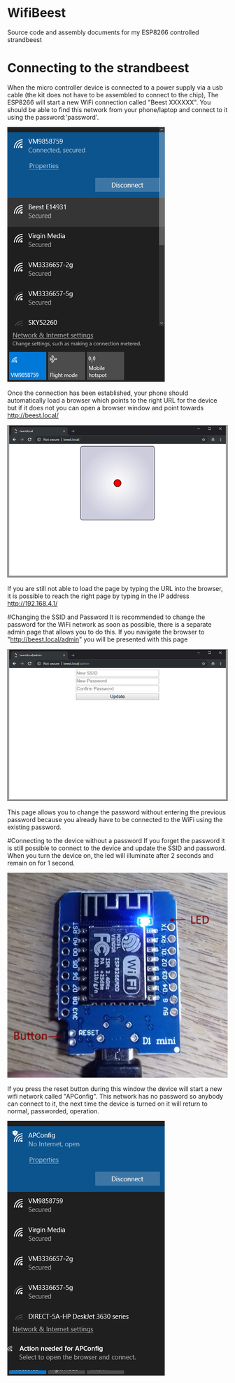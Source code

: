 # WifiBeest
Source code and assembly documents for my ESP8266 controlled strandbeest

# Connecting to the strandbeest
When the micro controller device is connected to a power supply via a usb cable (the kit does not have to be assembled to connect to the chip),
The ESP8266 will start a new WiFi connection called "Beest XXXXXX". You should be able to find this network from your phone/laptop and connect to it using the password:'password'.

![alt text](https://github.com/msraynsford/WifiBeest/blob/master/WifiNetworks.png "Wifi List")

Once the connection has been established, your phone should automatically load a browser which points to the right URL for the device but if it does not you can open a browser window and point towards http://beest.local/

![alt text](https://github.com/msraynsford/WiFiBeest/blob/master/WiFiBeestBrowser.png "Browser Image")

If you are still not able to load the page by typing the URL into the browser, it is possible to reach the right page by typing in the IP address http://192.168.4.1/

#Changing the SSID and Password
It is recommended to change the password for the WiFi network as soon as possible, there is a separate admin page that allows you to do this. If you navigate the browser to "http://beest.local/admin" you will be presented with this page

![alt text](https://github.com/msraynsford/WifiBeest/blob/master/WifiBeestAdmin.png "Admin Image")

This page allows you to change the password without entering the previous password because you already have to be connected to the WiFi using the existing password. 

#Connecting to the device without a password
If you forget the password it is still possible to connect to the device and update the SSID and password. When you turn the device on, the led will illuminate after 2 seconds and remain on for 1 second. 

![alt text](https://github.com/msraynsford/WifiBeest/blob/master/Device.png "Device Image")

If you press the reset button during this window the device will start a new wifi network called "APConfig". This network has no password so anybody can connect to it, the next time the device is turned on it will return to normal, passworded, operation.

![alt text](https://github.com/msraynsford/WifiBeest/blob/master/APConfig.png "APConfig Image")


